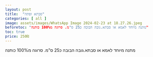 ```yaml
---
layout: post
title:  "סבתא זפתה"
categories: [ all ]
image: assets/images/WhatsApp Image 2024-02-23 at 18.27.26.jpeg
beforetoc: "מתנה מיוחד לאמא או סבתא.גובה הבובה כ25 ס"מ. סרוגה מ100% כותנה"
toc: true
price: 250₪
---
```


מתנה מיוחד לאמא או סבתא.גובה הבובה כ25 ס"מ. סרוגה מ100% כותנה